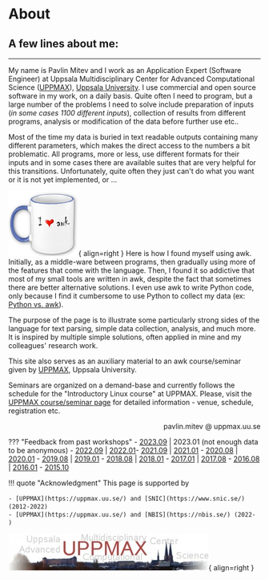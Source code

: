 # About
## A few lines about me:
---
My name is Pavlin Mitev and I work as an Application Expert (Software Engineer) at Uppsala Multidisciplinary Center for Advanced Computational Science ([UPPMAX](https://www.uppmax.uu.se)), [Uppsala University](https://www.uu.se). I use commercial and open source software in my work, on a daily basis. Quite often I need to program, but a large number of the problems I need to solve include preparation of inputs (_in some cases 1100 different inputs_), collection of results from different programs, analysis or modification of the data before further use etc..

Most of the time my data is buried in text readable outputs containing many different parameters, which makes the direct access to the numbers a bit problematic. All programs, more or less, use different formats for their inputs and in some cases there are available suites that are very helpful for this transitions. Unfortunately, quite often they just can't do what you want or it is not yet implemented, or ...

![Awk cup](images/awk-cup.png){ align=right }
Here is how I found myself using awk. Initially, as a middle-ware between programs, then gradually using more of the features that come with the language. Then, I found it so addictive that most of my small tools are written in awk, despite the fact that sometimes there are better alternative solutions. I even use awk to write Python code, only because I find it cumbersome to use Python to collect my data (ex: [Python vs. awk](Python_vs_awk.md)). 

The purpose of the page is to illustrate some particularly strong sides of the language for text parsing, simple data collection, analysis, and much more. It is inspired by multiple simple solutions, often applied in mine and my colleagues' research work.

This site also serves as an auxiliary material to an awk course/seminar given by [UPPMAX](https://uppmax.uu.se/), Uppsala University.

Seminars are organized on a demand-base and currently follows the schedule for the "Introductory Linux course" at UPPMAX. Please, visit the [UPPMAX course/seminar page](http://www.uppmax.uu.se/support/courses-and-workshops/) for detailed information - venue, schedule, registration etc.

<div style="text-align: right">pavlin.mitev @ uppmax.uu.se</div>

??? "Feedback from past workshops"
    - [2023.09](https://docs.google.com/forms/d/16xCpKhhHqhcQpN-tD7yiFxoIhN3_7fp5-IpsUUOAgxM/viewanalytics) | 2023.01 (not enough data to be anonymous)
    - [2022.09](https://docs.google.com/forms/d/1UUZP97qXq3rwxY7VGJsu1w-4QWfRCzEmO1xZWva-CVM/viewanalytics) | [2022.01](https://docs.google.com/forms/d/1mIboAG1nudj1yPN07-HZbQ6L9ghlZxrCLTFbAMJpARg/viewanalytics)
    ​- [2021.09](https://docs.google.com/forms/d/1GILWudpKGoZSkyfkyBR-kRGTYieoXC1yPOz0Jn0UrcI/viewanalytics) | [2021.01](https://docs.google.com/forms/d/1be529TgFwsaNnsH_YQ-6qJWFNV15NTl510dWqrqzu1A/viewanalytics)
    - [2020.08](https://docs.google.com/forms/d/1I6tMA-mXy5kIMEy5H1Nt2fbKcuMZpvxE_WYpJPkAJ5Q/viewanalytics) | [2020.01](https://docs.google.com/forms/d/1Wa9lCwxp0Pes38KFziilNbdcvYfHwxBiou9j3c3hNO0/viewanalytics)
    - [2019.08](https://docs.google.com/forms/d/1-wha3xg_jkcZ03ljF6HmPnTFQGzGe08Jun5c0IAFfEU/viewanalytics) | [2019.01](https://docs.google.com/forms/d/1O1v8i3f1UDavfmntbEZ9cvm8_U-5Mj5P6GTEHUWyuuk/viewanalytics)
    - [2018.08](https://docs.google.com/forms/d/1PG8dt0LSOdp9gv1rFCjEe1kiapx3a-SiSJkvl2MOlyA/viewanalytics) | [2018.01](https://docs.google.com/forms/d/1d85npGj6O5xuQEF9drBRhneqYKjW0yAZJOnTiI1QP0c/viewanalytics)
    - [2017.01](https://docs.google.com/forms/d/1aTeYzOJTLNVkRYnXqOAOWFbtWIzgigqbt6hvuc4EBoE/viewanalytics) | [2017.08](https://docs.google.com/forms/d/1Y_D8kKDHsVCeu3Hli87iphnxp_ayNXfVJRcmFDiSe7Y/viewanalytics)
    - [2016.08](https://docs.google.com/forms/d/1PXdyRsABx60Uq6mDwepKv8-0ztur8z9dEkoUOmmfqjg/viewanalytics) | [2016.01](https://docs.google.com/forms/d/11q4-HAOSy7LB8mla0EkP0PhkfuBVdyIpOKb9pSqCkb0/viewanalytics)
    - [2015.10](https://docs.google.com/forms/d/1KSab3x3IlXdgtTScXPfHbFR81FrEpZ8j__hOgV8P5wU/viewanalytics)

!!! quote "Acknowledgment"
    This page is supported by

    - [UPPMAX](https://uppmax.uu.se/) and [SNIC](https://www.snic.se/) (2012-2022)
    - [UPPMAX](https://uppmax.uu.se/) and [NBIS](https://nbis.se/) (2022- )
![UPPMAX](images/uppmax.jpg){ align=right }
